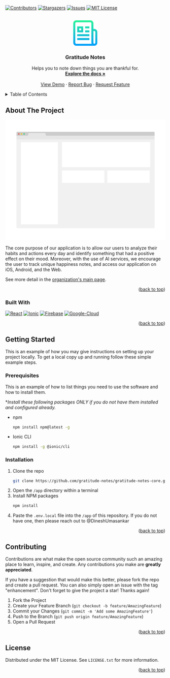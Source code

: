 <a name="readme-top"></a>

<!-- PROJECT SHIELDS -->
<!--
*** I'm using markdown "reference style" links for readability.
*** Reference links are enclosed in brackets [ ] instead of parentheses ( ).
*** See the bottom of this document for the declaration of the reference variables
*** for contributors-url, forks-url, etc. This is an optional, concise syntax you may use.
*** https://www.markdownguide.org/basic-syntax/#reference-style-links
-->
[![Contributors][contributors-shield]][contributors-url]
[![Stargazers][stars-shield]][stars-url]
[![Issues][issues-shield]][issues-url]
[![MIT License][license-shield]][license-url]



<!-- PROJECT LOGO -->
<br />
<div align="center">
  <a href="https://github.com/gratitude-notes/gratitude-notes-core">
    <img src="docs-images/logo.png" alt="Logo" width="80" height="80">
  </a>

<h3 align="center">Gratitude Notes</h3>

  <p align="center">
    Helps you to note down things you are thankful for.
    <br />
    <a href="https://github.com/gratitude-notes/gratitude-notes-core"><strong>Explore the docs »</strong></a>
    <br />
    <br />
    <a href="https://github.com/gratitude-notes/gratitude-notes-core">View Demo</a>
    ·
    <a href="https://github.com/gratitude-notes/gratitude-notes-core/issues">Report Bug</a>
    ·
    <a href="https://github.com/gratitude-notes/gratitude-notes-core/issues">Request Feature</a>
  </p>
</div>



<!-- TABLE OF CONTENTS -->
<details>
  <summary>Table of Contents</summary>
  <ol>
    <li>
      <a href="#about-the-project">About The Project</a>
      <ul>
        <li><a href="#built-with">Built With</a></li>
      </ul>
    </li>
    <!-- TODO
    <li>
      <a href="#getting-started">Getting Started</a>
      <ul>
        <li><a href="#prerequisites">Prerequisites</a></li>
        <li><a href="#installation">Installation</a></li>
      </ul>
    </li>
    -->
    <li><a href="#contributing">Contributing</a></li>
    <li><a href="#license">License</a></li>
  </ol>
</details>



<!-- ABOUT THE PROJECT -->
## About The Project

[![Product Name Screen Shot][product-screenshot]](https://example.com)

The core purpose of our application is to allow our users to analyze their habits and actions every day and identify something that had a positive effect on their mood. Moreover, with the use of AI services, we encourage the user to track unique happiness notes, and access our application on iOS, Android, and the Web.

See more detail in the [organization's main page](https://github.com/gratitude-notes).
<p align="right">(<a href="#readme-top">back to top</a>)</p>



### Built With

[![React][React.js]][React-url]
[![Ionic][Ionic]][Ionic-url]
[![Firebase][Firebase]][Firebase-url]
[![Google-Cloud][Google-Cloud]][Google-Cloud-url]

<p align="right">(<a href="#readme-top">back to top</a>)</p>




## Getting Started

This is an example of how you may give instructions on setting up your project locally.
To get a local copy up and running follow these simple example steps.

### Prerequisites

This is an example of how to list things you need to use the software and how to install them. 

**Install these following packages ONLY if you do not have them *installed and configured already.**
* npm
  ```sh
  npm install npm@latest -g
  ```
* Ionic CLI
  ```sh
  npm install -g @ionic/cli
  ```

### Installation

1. Clone the repo
   ```sh
   git clone https://github.com/gratitude-notes/gratitude-notes-core.git
   ```
2. Open the `/app` directory within a terminal
3. Install NPM packages
   ```sh
   npm install
   ```
4. Paste the `.env.local` file into the `/app` of this repository. If you do not have one, then please reach out to @DineshUmasankar

<p align="right">(<a href="#readme-top">back to top</a>)</p>



<!-- USAGE EXAMPLES
## Usage

Use this space to show useful examples of how a project can be used. Additional screenshots, code examples and demos work well in this space. You may also link to more resources.

_For more examples, please refer to the [Documentation](https://example.com)_

<p align="right">(<a href="#readme-top">back to top</a>)</p>
-->


<!-- CONTRIBUTING -->
## Contributing

Contributions are what make the open source community such an amazing place to learn, inspire, and create. Any contributions you make are **greatly appreciated**.

If you have a suggestion that would make this better, please fork the repo and create a pull request. You can also simply open an issue with the tag "enhancement".
Don't forget to give the project a star! Thanks again!

1. Fork the Project
2. Create your Feature Branch (`git checkout -b feature/AmazingFeature`)
3. Commit your Changes (`git commit -m 'Add some AmazingFeature'`)
4. Push to the Branch (`git push origin feature/AmazingFeature`)
5. Open a Pull Request

<p align="right">(<a href="#readme-top">back to top</a>)</p>



<!-- LICENSE -->
## License

Distributed under the MIT License. See `LICENSE.txt` for more information.

<p align="right">(<a href="#readme-top">back to top</a>)</p>



<!-- MARKDOWN LINKS & IMAGES -->
<!-- https://www.markdownguide.org/basic-syntax/#reference-style-links -->
[contributors-shield]: https://img.shields.io/github/contributors/gratitude-notes/gratitude-notes-core.svg?style=for-the-badge
[contributors-url]: https://github.com/gratitude-notes/gratitude-notes-core/graphs/contributors
[stars-shield]: https://img.shields.io/github/stars/gratitude-notes/gratitude-notes-core.svg?style=for-the-badge
[stars-url]: https://github.com/gratitude-notes/gratitude-notes-core/stargazers
[issues-shield]: https://img.shields.io/github/issues/gratitude-notes/gratitude-notes-core.svg?style=for-the-badge
[issues-url]: https://github.com/gratitude-notes/gratitude-notes-core/issues
[license-shield]: https://img.shields.io/github/license/gratitude-notes/gratitude-notes-core.svg?style=for-the-badge
[license-url]: https://github.com/gratitude-notes/gratitude-notes-core/blob/master/LICENSE.txt
[React.js]: https://img.shields.io/badge/React-20232A?style=for-the-badge&logo=react&logoColor=61DAFB
[React-url]: https://reactjs.org/
[Ionic]: https://img.shields.io/badge/Ionic-3880FF?style=for-the-badge&logo=ionic&logoColor=white
[Ionic-url]: https://ionic.io/
[Firebase]: https://img.shields.io/badge/firebase-ffca28?style=for-the-badge&logo=firebase&logoColor=black
[Firebase-url]: https://firebase.google.com/
[Google-Cloud]: https://img.shields.io/badge/Google_Cloud-4285F4?style=for-the-badge&logo=google-cloud&logoColor=white
[Google-Cloud-url]: https://cloud.google.com/
[product-screenshot]: docs-images/screenshot.png
